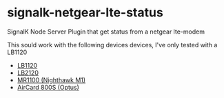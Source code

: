 # signalk-netgear-lte-status
SignalK Node Server Plugin that get status from a netgear lte-modem

This sould work with the following devices devices, I've only tested with a LB1120
* [LB1120](https://www.netgear.com/home/products/mobile-broadband/lte-modems/LB1120.aspx)
* [LB2120](https://www.netgear.com/home/products/mobile-broadband/lte-modems/LB2120.aspx)
* [MR1100 (Nighthawk M1)](https://www.netgear.com/support/product/MR1100.aspx)
* [AirCard 800S (Optus)](https://www.netgear.com/support/product/AC800S_Optus.aspx)
